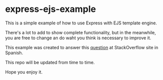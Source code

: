 # express-ejs-example

This is a simple example of how to use Express with EJS template engine.

There's a lot to add to show complete functionality, but in the meanwhile, you
are free to change an do waht you think is necessary to improve it.

This example was created to answer this [question](https://es.stackoverflow.com/questions/270750/adjuntar-codigo-js-a-un-html-en-node-js) at StackOverflow site in Spanish.

This repo will be updated from time to time.

Hope you enjoy it.
